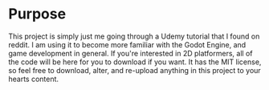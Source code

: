 # Purpose
This project is simply just me going through a Udemy tutorial that I found on reddit. I am using it to become more familiar with the Godot Engine, and game development in general. If you're interested in 2D platformers, all of the code will be here for you to download if you want. It has the MIT license, so feel free to download, alter, and re-upload anything in this project to your hearts content.

